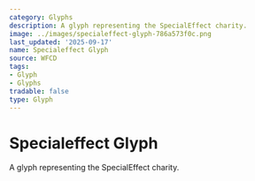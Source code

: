 ```yaml
---
category: Glyphs
description: A glyph representing the SpecialEffect charity.
image: ../images/specialeffect-glyph-786a573f0c.png
last_updated: '2025-09-17'
name: Specialeffect Glyph
source: WFCD
tags:
- Glyph
- Glyphs
tradable: false
type: Glyph
---
```


# Specialeffect Glyph

A glyph representing the SpecialEffect charity.

